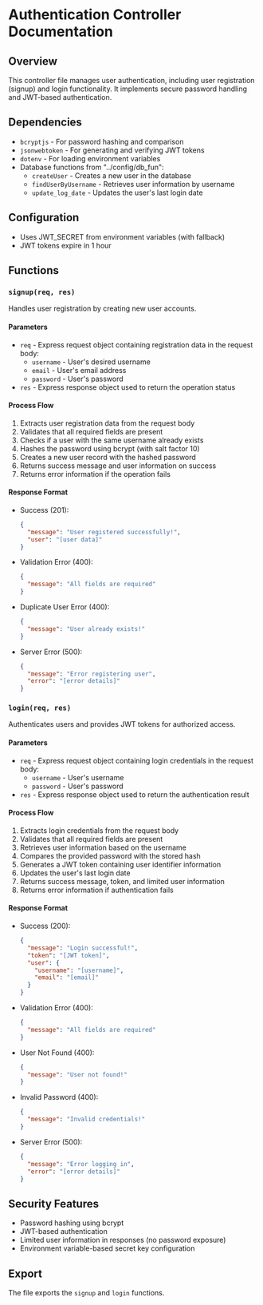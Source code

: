 # Authentication Controller Documentation

## Overview
This controller file manages user authentication, including user registration (signup) and login functionality. It implements secure password handling and JWT-based authentication.

## Dependencies
- `bcryptjs` - For password hashing and comparison
- `jsonwebtoken` - For generating and verifying JWT tokens
- `dotenv` - For loading environment variables
- Database functions from "../config/db_fun":
  - `createUser` - Creates a new user in the database
  - `findUserByUsername` - Retrieves user information by username
  - `update_log_date` - Updates the user's last login date


## Configuration
- Uses JWT_SECRET from environment variables (with fallback)
- JWT tokens expire in 1 hour

## Functions

### `signup(req, res)`
Handles user registration by creating new user accounts.

#### Parameters
- `req` - Express request object containing registration data in the request body:
  - `username` - User's desired username
  - `email` - User's email address
  - `password` - User's password
- `res` - Express response object used to return the operation status

#### Process Flow
1. Extracts user registration data from the request body
2. Validates that all required fields are present
3. Checks if a user with the same username already exists
4. Hashes the password using bcrypt (with salt factor 10)
5. Creates a new user record with the hashed password
6. Returns success message and user information on success
7. Returns error information if the operation fails

#### Response Format
- Success (201):
  ```json
  {
    "message": "User registered successfully!",
    "user": "[user data]"
  }
  ```
- Validation Error (400):
  ```json
  {
    "message": "All fields are required"
  }
  ```
- Duplicate User Error (400):
  ```json
  {
    "message": "User already exists!"
  }
  ```
- Server Error (500):
  ```json
  {
    "message": "Error registering user",
    "error": "[error details]"
  }
  ```

### `login(req, res)`
Authenticates users and provides JWT tokens for authorized access.

#### Parameters
- `req` - Express request object containing login credentials in the request body:
  - `username` - User's username
  - `password` - User's password
- `res` - Express response object used to return the authentication result

#### Process Flow
1. Extracts login credentials from the request body
2. Validates that all required fields are present
3. Retrieves user information based on the username
4. Compares the provided password with the stored hash
5. Generates a JWT token containing user identifier information
6. Updates the user's last login date
7. Returns success message, token, and limited user information
8. Returns error information if authentication fails


#### Response Format
- Success (200):
  ```json
  {
    "message": "Login successful!",
    "token": "[JWT token]",
    "user": {
      "username": "[username]",
      "email": "[email]"
    }
  }
  ```
- Validation Error (400):
  ```json
  {
    "message": "All fields are required"
  }
  ```
- User Not Found (400):
  ```json
  {
    "message": "User not found!"
  }
  ```
- Invalid Password (400):
  ```json
  {
    "message": "Invalid credentials!"
  }
  ```
- Server Error (500):
  ```json
  {
    "message": "Error logging in",
    "error": "[error details]"
  }
  ```

## Security Features
- Password hashing using bcrypt
- JWT-based authentication
- Limited user information in responses (no password exposure)
- Environment variable-based secret key configuration

## Export
The file exports the `signup` and `login` functions.